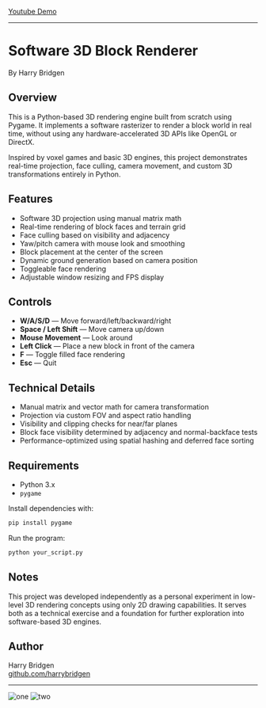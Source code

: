 [Youtube Demo](https://youtu.be/y7Pkr4E4Nlk)

---
# Software 3D Block Renderer

By Harry Bridgen

## Overview

This is a Python-based 3D rendering engine built from scratch using Pygame. It implements a software rasterizer to render a block world in real time, without using any hardware-accelerated 3D APIs like OpenGL or DirectX.

Inspired by voxel games and basic 3D engines, this project demonstrates real-time projection, face culling, camera movement, and custom 3D transformations entirely in Python.

## Features

- Software 3D projection using manual matrix math
- Real-time rendering of block faces and terrain grid
- Face culling based on visibility and adjacency
- Yaw/pitch camera with mouse look and smoothing
- Block placement at the center of the screen
- Dynamic ground generation based on camera position
- Toggleable face rendering
- Adjustable window resizing and FPS display

## Controls

- **W/A/S/D** — Move forward/left/backward/right
- **Space / Left Shift** — Move camera up/down
- **Mouse Movement** — Look around
- **Left Click** — Place a new block in front of the camera
- **F** — Toggle filled face rendering
- **Esc** — Quit

## Technical Details

- Manual matrix and vector math for camera transformation
- Projection via custom FOV and aspect ratio handling
- Visibility and clipping checks for near/far planes
- Block face visibility determined by adjacency and normal-backface tests
- Performance-optimized using spatial hashing and deferred face sorting

## Requirements

- Python 3.x
- `pygame`

Install dependencies with:

```bash
pip install pygame
```

Run the program:

```bash
python your_script.py
```

## Notes

This project was developed independently as a personal experiment in low-level 3D rendering concepts using only 2D drawing capabilities. It serves both as a technical exercise and a foundation for further exploration into software-based 3D engines.

## Author

Harry Bridgen  
[github.com/harrybridgen](https://github.com/harrybridgen)

---
![one](https://github.com/harrybridgen/PyGame-3d-Renderer/assets/105605342/786999f5-da1f-4d7c-a725-bb35cab301b3)
![two](https://github.com/harrybridgen/PyGame-3d-Renderer/assets/105605342/f2aad66e-e364-4a01-95b1-32326483c959)
